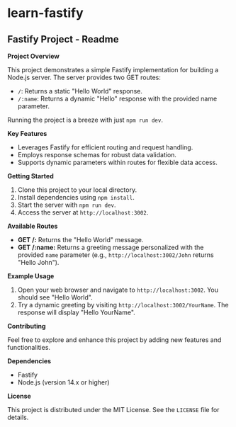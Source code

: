 # learn-fastify
## Fastify Project - Readme

**<badge shield="v1.0.0" style="plastic"></badge>**  **<badge shield="Node.js (>=14.x)" style="plastic"></badge>**  **<badge shield="MIT License" style="plastic"></badge>**

**Project Overview**

This project demonstrates a simple Fastify implementation for building a Node.js server. The server provides two GET routes:

- `/`: Returns a static "Hello World" response.
- `/:name`: Returns a dynamic "Hello" response with the provided name parameter.

Running the project is a breeze with just `npm run dev`.

**Key Features**

- Leverages Fastify for efficient routing and request handling.
- Employs response schemas for robust data validation.
- Supports dynamic parameters within routes for flexible data access.

**Getting Started**

1. Clone this project to your local directory.
2. Install dependencies using `npm install`.
3. Start the server with `npm run dev`.
4. Access the server at `http://localhost:3002`.

**Available Routes**

- **GET /:** Returns the "Hello World" message.
- **GET /:name:** Returns a greeting message personalized with the provided `name` parameter (e.g., `http://localhost:3002/John` returns "Hello John").

**Example Usage**

1. Open your web browser and navigate to `http://localhost:3002`. You should see "Hello World".
2. Try a dynamic greeting by visiting `http://localhost:3002/YourName`. The response will display "Hello YourName".

**Contributing**

Feel free to explore and enhance this project by adding new features and functionalities.

**Dependencies**

- Fastify
- Node.js (version 14.x or higher)

**License**

This project is distributed under the MIT License. See the `LICENSE` file for details.
